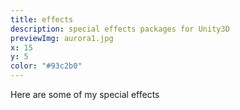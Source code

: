 ```yaml
---
title: effects
description: special effects packages for Unity3D
previewImg: aurora1.jpg
x: 15
y: 5
color: "#93c2b0"
---
```

Here are some of my special effects